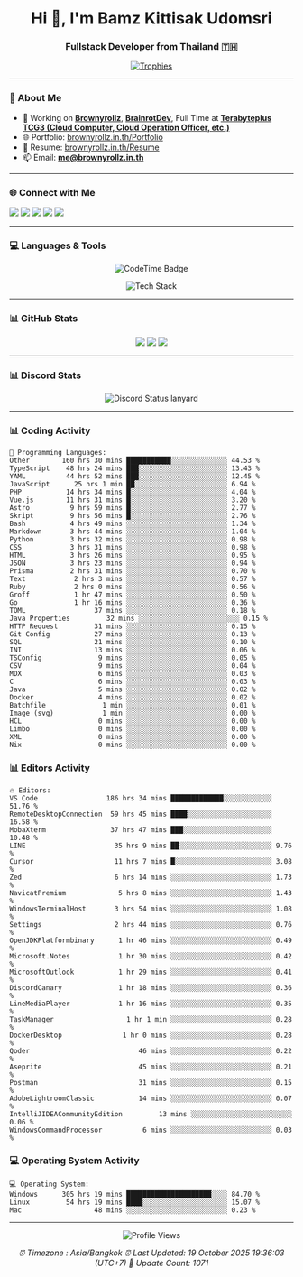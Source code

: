 <h1 align="center">Hi 👋, I'm Bamz Kittisak Udomsri</h1>
<h3 align="center">Fullstack Developer from Thailand 🇹🇭</h3>

<p align="center">
  <a href="https://github.com/ryo-ma/github-profile-trophy">
    <img src="https://github-profile-trophy.vercel.app/?username=brownyroll" alt="Trophies" />
  </a>
</p>

---

### 🔧 About Me

- 🔭 Working on [**Brownyrollz**](https://github.com/Brownyrollz), [**BrainrotDev**](https://github.com/brainrotdev), Full Time at [**Terabyteplus TCG3 (Cloud Computer, Cloud Operation Officer, etc.)**](https://tcloud.in.th)
- 🌐 Portfolio: [brownyrollz.in.th/Portfolio](https://Brownyrollz.in.th/Portfolio)
- 📄 Resume: [brownyrollz.in.th/Resume](https://Brownyrollz.in.th/Resume)
- 📫 Email: **me@brownyrollz.in.th**
---

### 🌐 Connect with Me

<p align="left">
  <a href="https://codepen.io/brownyroll" target="_blank"><img src="https://img.shields.io/badge/CodePen-000?style=for-the-badge&logo=codepen&logoColor=white" /></a>
  <a href="https://fb.com/brownyroll.bbamz" target="_blank"><img src="https://img.shields.io/badge/Facebook-1877F2?style=for-the-badge&logo=facebook&logoColor=white" /></a>
  <a href="https://instagram.com/brownyroll.darkalich" target="_blank"><img src="https://img.shields.io/badge/Instagram-E4405F?style=for-the-badge&logo=instagram&logoColor=white" /></a>
  <a href="https://www.youtube.com/c/brownyrollz" target="_blank"><img src="https://img.shields.io/badge/YouTube-FF0000?style=for-the-badge&logo=youtube&logoColor=white" /></a>
  <a href="https://discord.gg/yyJRFxTXGU" target="_blank"><img src="https://img.shields.io/badge/Discord-5865F2?style=for-the-badge&logo=discord&logoColor=white" /></a>
</p>

---

### 💻 Languages & Tools

<p align="center">
  <img href="https://codetime.dev" alt="CodeTime Badge" src="https://shields.jannchie.com/endpoint?style=flat&color=222&url=https%3A%2F%2Fapi.codetime.dev%2Fv3%2Fusers%2Fshield%3Fuid%3D34055">
  <br/>
  <!--START_SECTION:tech-->
<p align="center">
  <img src="https://skillicons.dev/icons?i=html,css,js,ts,react,nextjs,nodejs,vue,php,laravel,dotnet,django,tailwind,bootstrap,express,arduino,mysql,sqlite,mongodb,nginx,docker,git,linux,figma,postman,astro,bash,bun,cloudflare,discord,discordjs" alt="Tech Stack" />
</p>
<!--END_SECTION:tech-->
</p>

---

### 📊 GitHub Stats

<p align="center">
  <img src="https://github-readme-stats.vercel.app/api?username=brownyroll&show_icons=true" />
  <img src="https://github-readme-stats.vercel.app/api/top-langs/?username=brownyroll&layout=compact" />
  <img src="https://github-readme-streak-stats.herokuapp.com/?user=brownyroll" />
</p>

---

### 📊 Discord Stats

<p align="center">
     <img alt='Discord Status lanyard' src='https://lanyard.cnrad.dev/api/280676963885121536' />
</p>

---

<p align="center">


### 📊 Coding Activity

<!--START_SECTION:waka-->
```text
💬 Programming Languages:
Other        160 hrs 30 mins ███████████░░░░░░░░░░░░░░ 44.53 %
TypeScript    48 hrs 24 mins ███░░░░░░░░░░░░░░░░░░░░░░ 13.43 %
YAML          44 hrs 52 mins ███░░░░░░░░░░░░░░░░░░░░░░ 12.45 %
JavaScript      25 hrs 1 min ██░░░░░░░░░░░░░░░░░░░░░░░ 6.94 %
PHP           14 hrs 34 mins █░░░░░░░░░░░░░░░░░░░░░░░░ 4.04 %
Vue.js        11 hrs 31 mins █░░░░░░░░░░░░░░░░░░░░░░░░ 3.20 %
Astro          9 hrs 59 mins █░░░░░░░░░░░░░░░░░░░░░░░░ 2.77 %
Skript         9 hrs 56 mins █░░░░░░░░░░░░░░░░░░░░░░░░ 2.76 %
Bash           4 hrs 49 mins ░░░░░░░░░░░░░░░░░░░░░░░░░ 1.34 %
Markdown       3 hrs 44 mins ░░░░░░░░░░░░░░░░░░░░░░░░░ 1.04 %
Python         3 hrs 32 mins ░░░░░░░░░░░░░░░░░░░░░░░░░ 0.98 %
CSS            3 hrs 31 mins ░░░░░░░░░░░░░░░░░░░░░░░░░ 0.98 %
HTML           3 hrs 26 mins ░░░░░░░░░░░░░░░░░░░░░░░░░ 0.95 %
JSON           3 hrs 23 mins ░░░░░░░░░░░░░░░░░░░░░░░░░ 0.94 %
Prisma         2 hrs 31 mins ░░░░░░░░░░░░░░░░░░░░░░░░░ 0.70 %
Text            2 hrs 3 mins ░░░░░░░░░░░░░░░░░░░░░░░░░ 0.57 %
Ruby            2 hrs 0 mins ░░░░░░░░░░░░░░░░░░░░░░░░░ 0.56 %
Groff           1 hr 47 mins ░░░░░░░░░░░░░░░░░░░░░░░░░ 0.50 %
Go              1 hr 16 mins ░░░░░░░░░░░░░░░░░░░░░░░░░ 0.36 %
TOML                 37 mins ░░░░░░░░░░░░░░░░░░░░░░░░░ 0.18 %
Java Properties         32 mins ░░░░░░░░░░░░░░░░░░░░░░░░░ 0.15 %
HTTP Request         31 mins ░░░░░░░░░░░░░░░░░░░░░░░░░ 0.15 %
Git Config           27 mins ░░░░░░░░░░░░░░░░░░░░░░░░░ 0.13 %
SQL                  21 mins ░░░░░░░░░░░░░░░░░░░░░░░░░ 0.10 %
INI                  13 mins ░░░░░░░░░░░░░░░░░░░░░░░░░ 0.06 %
TSConfig              9 mins ░░░░░░░░░░░░░░░░░░░░░░░░░ 0.05 %
CSV                   9 mins ░░░░░░░░░░░░░░░░░░░░░░░░░ 0.04 %
MDX                   6 mins ░░░░░░░░░░░░░░░░░░░░░░░░░ 0.03 %
C                     6 mins ░░░░░░░░░░░░░░░░░░░░░░░░░ 0.03 %
Java                  5 mins ░░░░░░░░░░░░░░░░░░░░░░░░░ 0.02 %
Docker                4 mins ░░░░░░░░░░░░░░░░░░░░░░░░░ 0.02 %
Batchfile              1 min ░░░░░░░░░░░░░░░░░░░░░░░░░ 0.01 %
Image (svg)            1 min ░░░░░░░░░░░░░░░░░░░░░░░░░ 0.00 %
HCL                   0 mins ░░░░░░░░░░░░░░░░░░░░░░░░░ 0.00 %
Limbo                 0 mins ░░░░░░░░░░░░░░░░░░░░░░░░░ 0.00 %
XML                   0 mins ░░░░░░░░░░░░░░░░░░░░░░░░░ 0.00 %
Nix                   0 mins ░░░░░░░░░░░░░░░░░░░░░░░░░ 0.00 %

```
<!--END_SECTION:waka-->

### 📊 Editors Activity

<!--START_SECTION:editors-->
```text
🔥 Editors:
VS Code                 186 hrs 34 mins █████████████░░░░░░░░░░░░ 51.76 %
RemoteDesktopConnection  59 hrs 45 mins ████░░░░░░░░░░░░░░░░░░░░░ 16.58 %
MobaXterm                37 hrs 47 mins ███░░░░░░░░░░░░░░░░░░░░░░ 10.48 %
LINE                      35 hrs 9 mins ██░░░░░░░░░░░░░░░░░░░░░░░ 9.76 %
Cursor                    11 hrs 7 mins █░░░░░░░░░░░░░░░░░░░░░░░░ 3.08 %
Zed                       6 hrs 14 mins ░░░░░░░░░░░░░░░░░░░░░░░░░ 1.73 %
NavicatPremium             5 hrs 8 mins ░░░░░░░░░░░░░░░░░░░░░░░░░ 1.43 %
WindowsTerminalHost       3 hrs 54 mins ░░░░░░░░░░░░░░░░░░░░░░░░░ 1.08 %
Settings                  2 hrs 44 mins ░░░░░░░░░░░░░░░░░░░░░░░░░ 0.76 %
OpenJDKPlatformbinary      1 hr 46 mins ░░░░░░░░░░░░░░░░░░░░░░░░░ 0.49 %
Microsoft.Notes            1 hr 30 mins ░░░░░░░░░░░░░░░░░░░░░░░░░ 0.42 %
MicrosoftOutlook           1 hr 29 mins ░░░░░░░░░░░░░░░░░░░░░░░░░ 0.41 %
DiscordCanary              1 hr 18 mins ░░░░░░░░░░░░░░░░░░░░░░░░░ 0.36 %
LineMediaPlayer            1 hr 16 mins ░░░░░░░░░░░░░░░░░░░░░░░░░ 0.35 %
TaskManager                  1 hr 1 min ░░░░░░░░░░░░░░░░░░░░░░░░░ 0.28 %
DockerDesktop               1 hr 0 mins ░░░░░░░░░░░░░░░░░░░░░░░░░ 0.28 %
Qoder                           46 mins ░░░░░░░░░░░░░░░░░░░░░░░░░ 0.22 %
Aseprite                        45 mins ░░░░░░░░░░░░░░░░░░░░░░░░░ 0.21 %
Postman                         31 mins ░░░░░░░░░░░░░░░░░░░░░░░░░ 0.15 %
AdobeLightroomClassic           14 mins ░░░░░░░░░░░░░░░░░░░░░░░░░ 0.07 %
IntelliJIDEACommunityEdition         13 mins ░░░░░░░░░░░░░░░░░░░░░░░░░ 0.06 %
WindowsCommandProcessor          6 mins ░░░░░░░░░░░░░░░░░░░░░░░░░ 0.03 %

```
<!--END_SECTION:editors-->

### 💻 Operating System Activity

<!--START_SECTION:os-->
```text
💻 Operating System:
Windows      305 hrs 19 mins █████████████████████░░░░ 84.70 %
Linux         54 hrs 19 mins ████░░░░░░░░░░░░░░░░░░░░░ 15.07 %
Mac                  48 mins ░░░░░░░░░░░░░░░░░░░░░░░░░ 0.23 %
```
<!--END_SECTION:os-->
</p>

---

<p align="center">
  <img src="https://komarev.com/ghpvc/?username=brownyroll&label=Profile%20views&color=0e75b6&style=flat" alt="Profile Views" />
</p>

<!-- Metadata -->
<p align="center"> 
    <i>
        ⏰ Timezone : Asia/Bangkok
        ⏰ Last Updated: <!--LAST_UPDATED-->19 October 2025 19:36:03 (UTC+7)<!--END_LAST_UPDATED-->
        🔄️ Update Count: <!--UPDATE_COUNT-->1071<!--END_UPDATE_COUNT-->
    </i>
</p>
